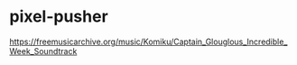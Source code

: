 # pixel-pusher

https://freemusicarchive.org/music/Komiku/Captain_Glouglous_Incredible_Week_Soundtrack
